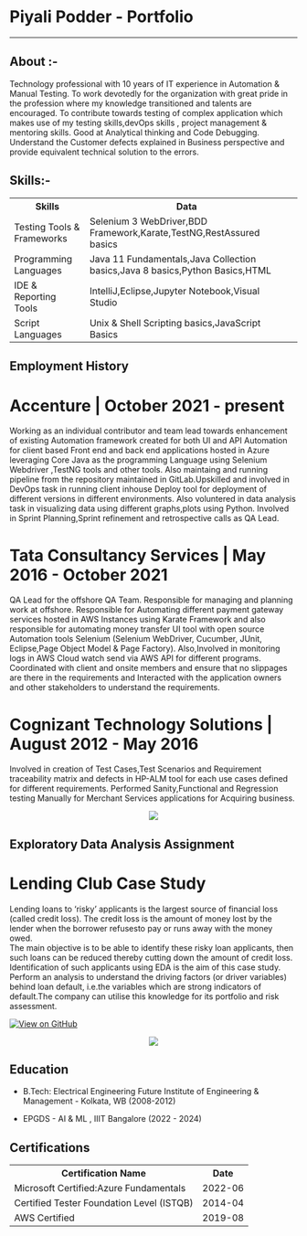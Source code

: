 # Piyali Podder - Portfolio
---
## About :-

Technology professional with 10 years of IT experience in Automation & Manual Testing. To work devotedly for the organization with great pride in the profession where my knowledge transitioned and talents are encouraged. To contribute towards testing of complex application which makes use of my testing skills,devOps skills , project management & mentoring skills. Good at Analytical thinking and Code Debugging. Understand the Customer defects explained in Business perspective and provide equivalent technical solution to the errors.

## Skills:-

<table>
<tr>
  <th>Skills</th>
  <th>Data<th>
</tr>
<tr>
  <td>Testing Tools & Frameworks</td>
  <td>Selenium 3 WebDriver,BDD Framework,Karate,TestNG,RestAssured basics</td>
</tr>  
<tr>
   <td>Programming Languages</td>
   <td>Java 11 Fundamentals,Java Collection basics,Java 8 basics,Python Basics,HTML</td>
<tr>
<tr>
    <td>IDE & Reporting Tools</td>
    <td>IntelliJ,Eclipse,Jupyter Notebook,Visual Studio</td>
</tr>
<tr>
    <td>Script Languages</td>
    <td>Unix & Shell Scripting basics,JavaScript Basics
 <tr>  
</table>

## Employment History

 # Accenture | October 2021 - present </b>

   Working as an individual contributor and team lead towards enhancement of existing Automation framework created for both UI and API Automation for client based Front end and back end applications hosted in Azure leveraging Core Java as the programming Language using Selenium Webdriver ,TestNG tools and other tools. Also maintaing and running pipeline from the repository maintained in GitLab.Upskilled and involved in DevOps task in running client inhouse Deploy tool for deployment of different versions in different environments.
   Also voluntered in data analysis task in visualizing data using different graphs,plots using Python.
   Involved in Sprint Planning,Sprint refinement and retrospective calls as QA Lead.
  
  # Tata Consultancy Services | May 2016 - October 2021 </b>

   QA Lead for the offshore QA Team. Responsible for managing and planning work at offshore.
   Responsible for Automating different payment gateway services hosted in AWS Instances using Karate  Framework and also responsible for automating money transfer UI tool with open source Automation tools Selenium (Selenium WebDriver, Cucumber, JUnit, Eclipse,Page Object Model & Page Factory).
   Also,Involved in monitoring logs in AWS Cloud watch send via AWS API for different programs.
   Coordinated with client and onsite members and ensure that no slippages are there in the requirements and Interacted with the application owners and other stakeholders to understand the requirements.

# Cognizant Technology Solutions | August 2012 - May 2016 </b>

   Involved in creation of Test Cases,Test Scenarios and Requirement traceability matrix and defects in HP-ALM tool for each use cases defined for different requirements.
   Performed Sanity,Functional and Regression testing Manually for Merchant Services applications for Acquiring business.

<center><img src="https://github.com/PtechSvy/portfolio/tree/master/assets/img/Automation.jpeg"/></center>

## Exploratory Data Analysis Assignment 

# Lending Club Case Study
Lending loans to ‘risky’ applicants is the largest source of financial loss (called credit loss). The credit loss is the amount of money lost by the lender when the borrower refusesto pay or runs away with the money owed.  
The main objective is to be able to identify these risky loan applicants, then such loans can be reduced thereby cutting down the amount of credit loss. 
Identification of such applicants using EDA is the aim of this case study. Perform an analysis to understand the driving factors (or driver variables)
behind loan default, i.e.the variables which are strong indicators of default.The company can utilise this knowledge for its portfolio and risk assessment. 

[![View on GitHub](https://img.shields.io/badge/GitHub-View_on_GitHub-blue?logo=GitHub)](https://github.com/PtechSvy/LendingClubCaseStudy)
<center><img src="https://github.com/PtechSvy/portfolio/tree/master/assets/img/LendingClub.png"/></center>

## Education

- B.Tech: Electrical Engineering
Future Institute of Engineering & Management - Kolkata, WB (2008-2012)

- EPGDS - AI & ML , IIIT Bangalore (2022 - 2024)

## Certifications

<table>
  <tr>
    <th>Certification Name</th>
    <th>Date</th>
  </tr>
  <tr>
    <td>Microsoft Certified:Azure Fundamentals</td>
    <td>2022-06</td>
  </tr>
  <tr>
    <td>Certified Tester Foundation Level (ISTQB)</td>
    <td>2014-04</td>
  </tr>
    <tr>
    <td>AWS Certified</td>
    <td>2019-08</td>
  </tr>
</table>
